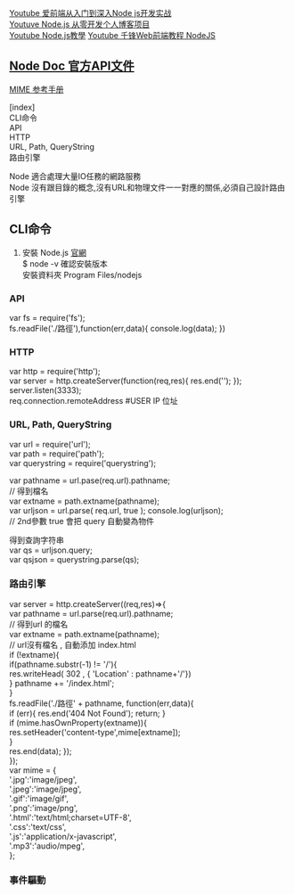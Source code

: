 [Youtube 爱前端从入门到深入Node js开发实战](https://www.youtube.com/watch?v=sq3FAlPQEyM&list=PLE4XbebCbtzFwGFTalZIRkRgGTXoKfW-1&ab_channel=Program)  
[Youtuve Node.js 从零开发个人博客项目](https://www.youtube.com/watch?v=ABz5f1aVeO4&list=PL9nxfq1tlKKlhV1UzUmElRkxmjkoO3mtH&ab_channel=JomyKing)  
[Youtube Node.js教學](https://www.youtube.com/watch?v=J9PfvdtkFLg&list=PLzKtnppOmiXCPlnd8dDmI8tVxjAUClcmV&ab_channel=AngusChang) 
[Youtube 千锋Web前端教程 NodeJS](https://www.youtube.com/watch?v=jxMvFxOqd24&list=PLwDQt7s1o9J6v1bYUF_mgOXd_C5saqh22&ab_channel=%E5%8D%83%E9%94%8B%E6%95%99%E8%82%B2)  

## [Node Doc 官方API文件](https://nodejs.org/api/)  
[MIME 参考手册](https://www.w3school.com.cn/media/media_mimeref.asp)  

[index]  
CLI命令  
API  
HTTP  
URL, Path, QueryString  
路由引擎  

Node 適合處理大量IO任務的網路服務  
Node 沒有跟目錄的概念,沒有URL和物理文件一一對應的關係,必須自己設計路由引擎    


## CLI命令      
1. 安裝 Node.js [官網](https://nodejs.org/en/download/)   
   $ node -v 確認安裝版本  
   安裝資料夾 Program Files/nodejs  

### API  
var fs = require('fs');  
fs.readFile('./路徑'),function(err,data){ console.log(data); })   

### HTTP  
var http = require('http');  
var server = http.createServer(function(req,res){ res.end(''); });  
server.listen(3333);  
req.connection.remoteAddress  #USER IP 位址  

### URL, Path, QueryString  
var url = require('url');  
var path = require('path');  
var querystring = require('querystring');  

var pathname = url.pase(req.url).pathname;  
// 得到檔名  
var extname = path.extname(pathname);  
var urljson = url.parse( req.url, true ); console.log(urljson);  
// 2nd參數 true 會把 query 自動變為物件  

得到查詢字符串  
var qs = urljson.query;  
var qsjson = querystring.parse(qs);  

### 路由引擎  
var server = http.createServer((req,res)=>{  
    var pathname = url.parse(req.url).pathname;  
    // 得到url 的檔名  
    var extname = path.extname(pathname);  
    //  url沒有檔名 , 自動添加 index.html  
    if (!extname){  
        if(pathname.substr(-1) != '/'){  
            res.writeHead( 302 , { 'Location' : pathname+'/'})  
        }
         pathname += '/index.html';  
    }  
    fs.readFile('./路徑' + pathname, function(err,data){  
        if (err){ res.end('404 Not Found'); return; }  
        if (mime.hasOwnProperty(extname)){  
            res.setHeader('content-type',mime[extname]);  
        }  
        res.end(data);  });  
    });  
var mime = {  
    '.jpg':'image/jpeg',  
    '.jpeg':'image/jpeg',  
    '.gif':'image/gif',  
    '.png':'image/png',  
    '.html':'text/html;charset=UTF-8',  
    '.css':'text/css',  
    '.js':'application/x-javascript',  
    '.mp3':'audio/mpeg',  
    };  


### 事件驅動  
